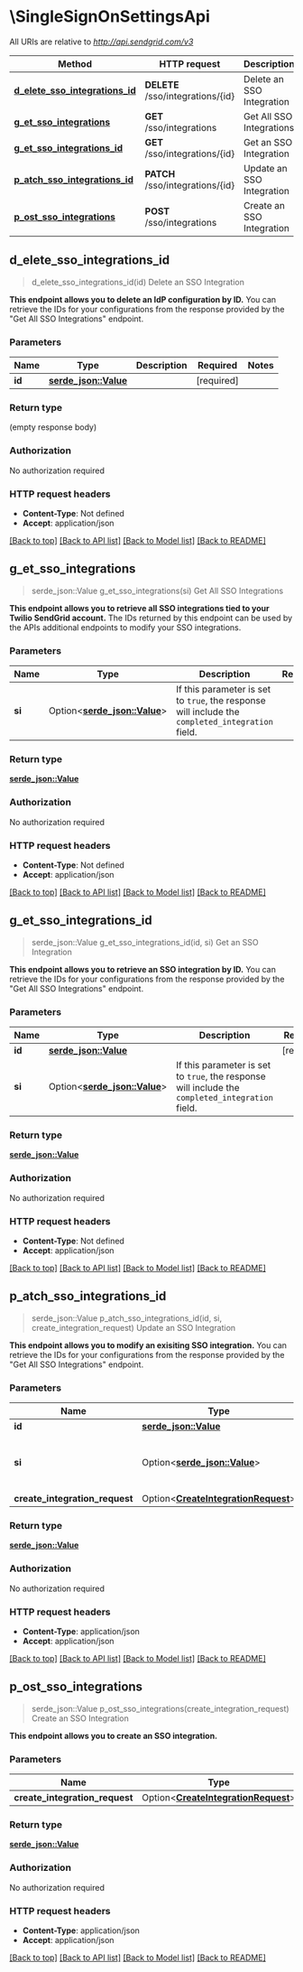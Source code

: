 # \SingleSignOnSettingsApi

All URIs are relative to *http://api.sendgrid.com/v3*

Method | HTTP request | Description
------------- | ------------- | -------------
[**d_elete_sso_integrations_id**](SingleSignOnSettingsApi.md#d_elete_sso_integrations_id) | **DELETE** /sso/integrations/{id} | Delete an SSO Integration
[**g_et_sso_integrations**](SingleSignOnSettingsApi.md#g_et_sso_integrations) | **GET** /sso/integrations | Get All SSO Integrations
[**g_et_sso_integrations_id**](SingleSignOnSettingsApi.md#g_et_sso_integrations_id) | **GET** /sso/integrations/{id} | Get an SSO Integration
[**p_atch_sso_integrations_id**](SingleSignOnSettingsApi.md#p_atch_sso_integrations_id) | **PATCH** /sso/integrations/{id} | Update an SSO Integration
[**p_ost_sso_integrations**](SingleSignOnSettingsApi.md#p_ost_sso_integrations) | **POST** /sso/integrations | Create an SSO Integration



## d_elete_sso_integrations_id

> d_elete_sso_integrations_id(id)
Delete an SSO Integration

**This endpoint allows you to delete an IdP configuration by ID.**  You can retrieve the IDs for your configurations from the response provided by the \"Get All SSO Integrations\" endpoint.

### Parameters


Name | Type | Description  | Required | Notes
------------- | ------------- | ------------- | ------------- | -------------
**id** | [**serde_json::Value**](.md) |  | [required] |

### Return type

 (empty response body)

### Authorization

No authorization required

### HTTP request headers

- **Content-Type**: Not defined
- **Accept**: application/json

[[Back to top]](#) [[Back to API list]](../README.md#documentation-for-api-endpoints) [[Back to Model list]](../README.md#documentation-for-models) [[Back to README]](../README.md)


## g_et_sso_integrations

> serde_json::Value g_et_sso_integrations(si)
Get All SSO Integrations

**This endpoint allows you to retrieve all SSO integrations tied to your Twilio SendGrid account.**  The IDs returned by this endpoint can be used by the APIs additional endpoints to modify your SSO integrations.

### Parameters


Name | Type | Description  | Required | Notes
------------- | ------------- | ------------- | ------------- | -------------
**si** | Option<[**serde_json::Value**](.md)> | If this parameter is set to `true`, the response will include the `completed_integration` field. |  |

### Return type

[**serde_json::Value**](serde_json::Value.md)

### Authorization

No authorization required

### HTTP request headers

- **Content-Type**: Not defined
- **Accept**: application/json

[[Back to top]](#) [[Back to API list]](../README.md#documentation-for-api-endpoints) [[Back to Model list]](../README.md#documentation-for-models) [[Back to README]](../README.md)


## g_et_sso_integrations_id

> serde_json::Value g_et_sso_integrations_id(id, si)
Get an SSO Integration

**This endpoint allows you to retrieve an SSO integration by ID.**  You can retrieve the IDs for your configurations from the response provided by the \"Get All SSO Integrations\" endpoint.

### Parameters


Name | Type | Description  | Required | Notes
------------- | ------------- | ------------- | ------------- | -------------
**id** | [**serde_json::Value**](.md) |  | [required] |
**si** | Option<[**serde_json::Value**](.md)> | If this parameter is set to `true`, the response will include the `completed_integration` field. |  |

### Return type

[**serde_json::Value**](serde_json::Value.md)

### Authorization

No authorization required

### HTTP request headers

- **Content-Type**: Not defined
- **Accept**: application/json

[[Back to top]](#) [[Back to API list]](../README.md#documentation-for-api-endpoints) [[Back to Model list]](../README.md#documentation-for-models) [[Back to README]](../README.md)


## p_atch_sso_integrations_id

> serde_json::Value p_atch_sso_integrations_id(id, si, create_integration_request)
Update an SSO Integration

**This endpoint allows you to modify an exisiting SSO integration.**  You can retrieve the IDs for your configurations from the response provided by the \"Get All SSO Integrations\" endpoint.

### Parameters


Name | Type | Description  | Required | Notes
------------- | ------------- | ------------- | ------------- | -------------
**id** | [**serde_json::Value**](.md) |  | [required] |
**si** | Option<[**serde_json::Value**](.md)> | If this parameter is set to `true`, the response will include the `completed_integration` field. |  |
**create_integration_request** | Option<[**CreateIntegrationRequest**](CreateIntegrationRequest.md)> |  |  |

### Return type

[**serde_json::Value**](serde_json::Value.md)

### Authorization

No authorization required

### HTTP request headers

- **Content-Type**: application/json
- **Accept**: application/json

[[Back to top]](#) [[Back to API list]](../README.md#documentation-for-api-endpoints) [[Back to Model list]](../README.md#documentation-for-models) [[Back to README]](../README.md)


## p_ost_sso_integrations

> serde_json::Value p_ost_sso_integrations(create_integration_request)
Create an SSO Integration

**This endpoint allows you to create an SSO integration.**

### Parameters


Name | Type | Description  | Required | Notes
------------- | ------------- | ------------- | ------------- | -------------
**create_integration_request** | Option<[**CreateIntegrationRequest**](CreateIntegrationRequest.md)> |  |  |

### Return type

[**serde_json::Value**](serde_json::Value.md)

### Authorization

No authorization required

### HTTP request headers

- **Content-Type**: application/json
- **Accept**: application/json

[[Back to top]](#) [[Back to API list]](../README.md#documentation-for-api-endpoints) [[Back to Model list]](../README.md#documentation-for-models) [[Back to README]](../README.md)

